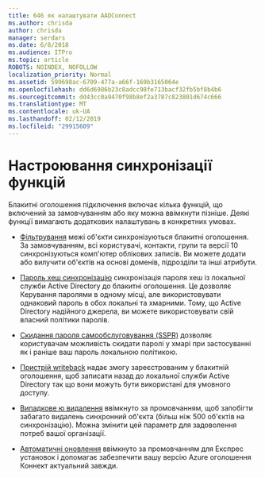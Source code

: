 ```yaml
---
title: 646 як налаштувати AADConnect
ms.author: chrisda
author: chrisda
manager: serdars
ms.date: 6/8/2018
ms.audience: ITPro
ms.topic: article
ROBOTS: NOINDEX, NOFOLLOW
localization_priority: Normal
ms.assetid: 599698ac-6709-477a-a66f-169b3165064e
ms.openlocfilehash: dd6d6986b23c8adcc98fe713bacf32fb5bf8b4b6
ms.sourcegitcommit: dd43cc0a9470f98b8ef2a3787c823801d674c666
ms.translationtype: MT
ms.contentlocale: uk-UA
ms.lasthandoff: 02/12/2019
ms.locfileid: "29915609"
---
```

# <a name="configure-sync-features"></a>Настроювання синхронізації функцій

Блакитні оголошення підключення включає кілька функцій, що включений за замовчуванням або яку можна ввімкнути пізніше. Деякі функції вимагають додаткових налаштувань в конкретних умовах.
  
- [Фільтрування](https://docs.microsoft.com/azure/active-directory/connect/active-directory-aadconnectsync-configure-filtering) межі об'єкти синхронізуються блакитні оголошення. За замовчуванням, всі користувачі, контакти, групи та версії 10 синхронізуються комп'ютер облікових записів. Ви можете додати або вилучити об'єктів на основі доменів, підрозділи та інші атрибути. 
    
- [Пароль хеш синхронізацію](https://docs.microsoft.com/azure/active-directory/connect/active-directory-aadconnectsync-implement-password-hash-synchronization) синхронізація пароля хеш із локальної служби Active Directory до блакитні оголошення. Це дозволяє Керування паролями в одному місці, але використовувати однаковий пароль в обох локальні та хмарними. Тому, що Active Directory надійного джерела, ви можете використовувати свій власний політики паролів. 
    
- [Скидання пароля самообслуговування (SSPR)](https://docs.microsoft.com/azure/active-directory/authentication/quickstart-sspr) дозволяє користувачам можливість скидати паролі у хмарі при застосуванні як і раніше ваш пароль локальною політикою. 
    
- [Пристрій writeback](https://docs.microsoft.com/azure/active-directory/connect/active-directory-aadconnect-feature-device-writeback) надає змогу зареєстрованим у блакитній оголошення, щоб записати назад до локальної служби Active Directory так що вони можуть бути використані для умовного доступу. 
    
- [Випадкове ю видалення](https://docs.microsoft.com/azure/active-directory/connect/active-directory-aadconnectsync-feature-prevent-accidental-deletes) ввімкнуто за промовчанням, щоб запобігти забагато видалень синхронний об'єкта (більш ніж 500 об'єктів на синхронізацію). Можна змінити цей параметр для задоволення потреб вашої організації. 
    
- [Автоматичні оновлення](https://docs.microsoft.com/azure/active-directory/connect/active-directory-aadconnect-feature-automatic-upgrade) ввімкнуто за промовчанням для Експрес установок і допомагає забезпечити вашу версію Azure оголошення Коннект актуальний завжди. 
    

